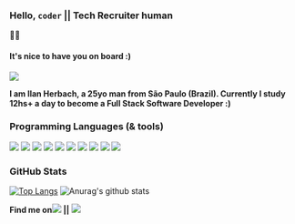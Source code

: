 ### Hello, `coder` || Tech Recruiter human

:raising_hand_man:

#### It's nice to have you on board :)

![](https://lh5.googleusercontent.com/KUEMbSsVFCRASXA-KCJiog29P11A03GOCuPPoH2w4Dy7r_UkUfwEPUIj9gNteNw8XK7y7e5M69930A=w1366-h671)

**I am Ilan Herbach, a 25yo man from São Paulo (Brazil). Currently I study 12hs+ a day to become a Full Stack Software Developer :)**

### Programming Languages (& tools)

![](https://img.shields.io/badge/OS-Linux-informational?style=flat&logo=linux&logoColor=white&color=2bbc8a)
![](https://img.shields.io/badge/Editor-VSCode-informational?style=flat&logo=&logoColor=white&color=blue)
![](https://img.shields.io/badge/Code-NodeJS-informational?style=flat&logo=javascript&logoColor=white&color=3C873A)
![](https://img.shields.io/badge/Code-ExpressJS-informational?style=flat&logo=javascript&logoColor=white&color=3C873A)
![](https://img.shields.io/badge/Code-JavaScript-informational?style=flat&logo=javascript&logoColor=white&color=f9ab0f)
![](https://img.shields.io/badge/Code-ReactJS-informational?style=flat&logo=react&logoColor=white&color=60daf8)
![](https://img.shields.io/badge/Code-Flutter-informational?style=flat&logo=flutter&logoColor=white&color=54C5F8)
![](https://img.shields.io/badge/Code-MongoDB-informational?style=flat&logo=mongodb&logoColor=white&color=4db33d)
![](https://img.shields.io/badge/Code-MySQL-informational?style=flat&logo=mysql&logoColor=white&color=F29111)
![](https://img.shields.io/badge/Shell-ZSH-informational?style=flat&logo=gnu-bash&logoColor=white&color=green)

### GitHub Stats

[![Top Langs](https://github-readme-stats.vercel.app/api/top-langs/?username=ilan274&bg_color=0A0F0B&text_color=fff&title_color=99BC1A)](https://github.com/ilan274/)
![Anurag's github stats](https://github-readme-stats.vercel.app/api?username=ilan274&show_icons=true&theme=merko&text_color=fff)

**Find me on**[![](https://img.shields.io/badge/LinkedIn-informational?style=flat&logo=linkedin&logoColor=white&color=0e76a8)](https://www.linkedin.com/in/ilan-herbach/) **||** [![](https://img.shields.io/badge/Instagram-informational?style=flat&logo=instagram&logoColor=white&color=DD2A7B)](https://www.instagram.com/ilan.herbach/)
